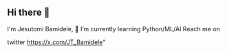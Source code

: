 ## Hi there 👋
I'm Jesutomi Bamidele, 🌱 I’m currently learning Python/ML/AI 
Reach me on <p>twitter https://x.com/JT_Bamidele"
<!--
**JTMidel1/JTMidel1** is a ✨ _special_ ✨ repository because its `README.md` (this file) appears on your GitHub profile.

Here are some ideas to get you started:

- 🔭 I’m currently working on ...
- 🌱 I’m currently learning ...
- 👯 I’m looking to collaborate on ...
- 🤔 I’m looking for help with ...
- 💬 Ask me about ...
- 📫 How to reach me: ...
- 😄 Pronouns: ...
- ⚡ Fun fact: ...
-->
